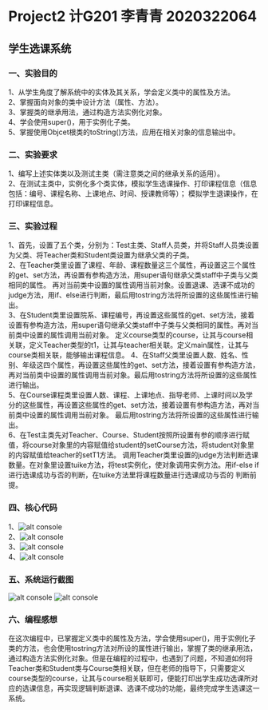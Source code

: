 # Project2  计G201 李青青 2020322064
## 学生选课系统
### 一、实验目的
1、从学生角度了解系统中的实体及其关系，学会定义类中的属性及方法。  
2、掌握面向对象的类中设计方法（属性、方法）。  
3、掌握类的继承用法，通过构造方法实例化对象。  
4、学会使用super()，用于实例化子类。  
5、掌握使用Objcet根类的toString()方法，应用在相关对象的信息输出中。
### 二、实验要求  
1、编写上述实体类以及测试主类（需注意类之间的继承关系的适用）。  
2、在测试主类中，实例化多个类实体，模拟学生选课操作、打印课程信息（信息包括：编号、课程名称、上课地点、时间、授课教师等）；  模拟学生退课操作，在打印课程信息。
### 三、实验过程  
1、首先，设置了五个类，分别为：Test主类、Staff人员类，并将Staff人员类设置为父类、将Teacher类和Student类设置为继承父类的子类。  
2、在Teacher类里设置了课程、年龄、课程数量这三个属性，再设置这三个属性的get、set方法，再设置有参构造方法，用super语句继承父类staff中子类与父类相同的属性。 
  再对当前类中设置的属性调用当前对象。设置退课、选课不成功的judge方法，用if、else进行判断，最后用tostring方法将所设置的这些属性进行输出。  
3、在Student类里设置院系、课程编号，再设置这些属性的get、set方法，接着设置有参构造方法，用super语句继承父类staff中子类与父类相同的属性。再对当前类中设置的属性调用当前对象。
定义course类型的course，让其与course相关联，定义Teacher类型的t1，让其与teacher相关联。定义main属性，让其与course类相关联，能够输出课程信息。 
4、在Staff父类里设置人数、姓名、性别、年级这四个属性，再设置这些属性的get、set方法，接着设置有参构造方法，再对当前类中设置的属性调用当前对象。最后用tostring方法将所设置的这些属性进行输出。  
5、在Course课程类里设置人数、课程、上课地点、指导老师、上课时间以及学分的这些属性，再设置这些属性的get、set方法，接着设置有参构造方法，再对当前类中设置的属性调用当前对象。
最后用tostring方法将所设置的这些属性进行输出。  
6、在Test主类先对Teacher、Course、Student按照所设置有参的顺序进行赋值，将course对象里的内容赋值给student的setCourse方法，将student对象里的内容赋值给teacher的setT1方法。
调用Teacher类里设置的judge方法判断选课数量。在对象里设置tuike方法，将test实例化，使对象调用实例方法。用if-else if进行选课成功与否的判断，在tuike方法里将课程数量进行选课成功与否的
判断前提。
### 四、核心代码  
1、![alt console](http://m.qpic.cn/psc?/V53x2lrX08Z9lF4J101F42x1Bd3epC0q/ruAMsa53pVQWN7FLK88i5jc*b91U34O2XRg5gKrMbSSKJ3ZOT2TDIsk.IBjFL5w4eZ9wrJVIuLMmUM1Jj8WpvCKj7IkOA.3k*qfuZdvAsew!/b&bo=ZgJwAQAAAAADBzc!&rf=viewer_4)  
2、![alt console](http://m.qpic.cn/psc?/V53x2lrX08Z9lF4J101F42x1Bd3epC0q/ruAMsa53pVQWN7FLK88i5m8qxH9ZYzkHLIe4VS*dzHELBe*YhZO4Avspuj9fvqeNAna9BUpzO4Sr6Ffq1.TsPg0zF836cl.b5.kCPGRXnjY!/b&bo=BALFAAAAAAADB.E!&rf=viewer_4)  
3、![alt console](http://m.qpic.cn/psc?/V53x2lrX08Z9lF4J101F42x1Bd3epC0q/ruAMsa53pVQWN7FLK88i5m8qxH9ZYzkHLIe4VS*dzHFjvlUCCMKtBFRi58m3TI3Jpi9wBpvC.zDnBcFyzvinR4BYQdI0dHOkyjJE.*XI*0g!/b&bo=mgF.AAAAAAADB8c!&rf=viewer_4)  
4、![alt console](http://m.qpic.cn/psc?/V53x2lrX08Z9lF4J101F42x1Bd3epC0q/ruAMsa53pVQWN7FLK88i5m8qxH9ZYzkHLIe4VS*dzHF52NAR64flox0vy39NHRC7IT3nOcT5XfoX5RmfssX0Q0.I2GS6GLttYU5HHcgz4BE!/b&bo=IQN8AAAAAAADB3w!&rf=viewer_4)
### 五、系统运行截图  
![alt console](http://m.qpic.cn/psc?/V53x2lrX08Z9lF4J101F42x1Bd3epC0q/ruAMsa53pVQWN7FLK88i5iUc4cHuEdBBvs*DMoKArb9gESTeNwwz9C07xO9xNKIxHpzwe5Jx1rb9av3EDDU1eM1CAikhRf8ow.ZJxPX0hxM!/b&bo=.gP0AAAAAAADBy8!&rf=viewer_4)
![alt console](http://m.qpic.cn/psc?/V53x2lrX08Z9lF4J101F42x1Bd3epC0q/ruAMsa53pVQWN7FLK88i5iUc4cHuEdBBvs*DMoKArb9msQ3I7vXfW32*92TdNUbgFnZSUlIXxYXEGLaygKmPlqbcsm9NvONsjRdkt05tz9M!/b&bo=hgO2AAAAAAADBxE!&rf=viewer_4)
### 六、编程感想
在这次编程中，已掌握定义类中的属性及方法，学会使用super()，用于实例化子类的方法，也会使用tostring方法对所设的属性进行输出，掌握了类的继承用法，通过构造方法实例化对象。但是在编程的过程中，也遇到了问题，不知道如何将Teacher类和Student类与Course类相关联，但在老师的指导下，只需要定义course类型的course，让其与course相关联即可，便能打印出学生成功选课所对应的选课信息，再实现逻辑判断退课、选课不成功的功能，最终完成学生选课这一系统。

